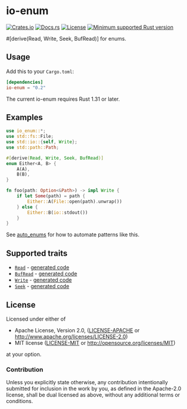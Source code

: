 # io-enum

[![Crates.io][crates-version-badge]][crates-url]
[![Docs.rs][docs-badge]][docs-url]
[![License][crates-license-badge]][crates-url]
[![Minimum supported Rust version][rustc-badge]][rustc-url]

[crates-version-badge]: https://img.shields.io/crates/v/io-enum.svg
[crates-license-badge]: https://img.shields.io/crates/l/io-enum.svg
[crates-badge]: https://img.shields.io/crates/v/io-enum.svg
[crates-url]: https://crates.io/crates/io-enum/
[docs-badge]: https://docs.rs/io-enum/badge.svg
[docs-url]: https://docs.rs/io-enum/
[rustc-badge]: https://img.shields.io/badge/rustc-1.31+-lightgray.svg
[rustc-url]: https://blog.rust-lang.org/2018/12/06/Rust-1.31-and-rust-2018.html

\#\[derive(Read, Write, Seek, BufRead)\] for enums.

## Usage

Add this to your `Cargo.toml`:

```toml
[dependencies]
io-enum = "0.2"
```

The current io-enum requires Rust 1.31 or later.

## Examples

```rust
use io_enum::*;
use std::fs::File;
use std::io::{self, Write};
use std::path::Path;

#[derive(Read, Write, Seek, BufRead)]
enum Either<A, B> {
    A(A),
    B(B),
}

fn foo(path: Option<&Path>) -> impl Write {
    if let Some(path) = path {
        Either::A(File::open(path).unwrap())
    } else {
        Either::B(io::stdout())
    }
}
```

See [auto_enums](https://github.com/taiki-e/auto_enums) for how to automate patterns like this.

## Supported traits

* [`Read`](https://doc.rust-lang.org/std/io/trait.Read.html) - [generated code](doc/read.md)
* [`BufRead`](https://doc.rust-lang.org/std/io/trait.BufRead.html) - [generated code](doc/buf_read.md)
* [`Write`](https://doc.rust-lang.org/std/io/trait.Write.html) - [generated code](doc/write.md)
* [`Seek`](https://doc.rust-lang.org/std/io/trait.Seek.html) - [generated code](doc/seek.md)

## License

Licensed under either of

* Apache License, Version 2.0, ([LICENSE-APACHE](LICENSE-APACHE) or <http://www.apache.org/licenses/LICENSE-2.0>)
* MIT license ([LICENSE-MIT](LICENSE-MIT) or <http://opensource.org/licenses/MIT>)

at your option.

### Contribution

Unless you explicitly state otherwise, any contribution intentionally submitted for inclusion in the work by you, as defined in the Apache-2.0 license, shall be dual licensed as above, without any additional terms or conditions.
